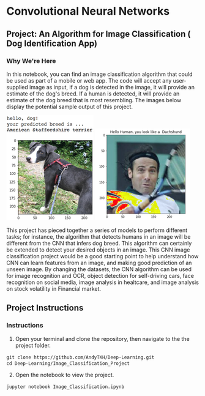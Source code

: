 # Convolutional Neural Networks

## Project: An Algorithm for Image Classification ( Dog Identification App) 

### Why We're Here 

In this notebook, you can find an image classification algorithm that could be used as part of a mobile or web app. The code will accept any user-supplied image as input, if a dog is detected in the image, it will provide an estimate of the dog's breed.  If a human is detected, it will provide an estimate of the dog breed that is most resembling.  The images below display the potential sample output of this project. 

![Sample Dog Output](images/sample_dog_output.png)     ![Sample Human Output](images/Sample_human_output.png)  



This project has pieced together a series of models to perform different tasks; for instance, the algorithm that detects humans in an image will be different from the CNN that infers dog breed. This algorithm can certainly be extended to detect your desired objects in an image. This CNN image classification project would be a good starting point to help understand how CNN can learn features from an image, and making good prediction of an unseen image. By changing the datasets, the CNN algorithm can be used for image recognition and OCR, object detection for self-driving cars, face recognition on social media, image analysis in healtcare, and image analysis on stock volatility in Financial market.  

## Project Instructions

### Instructions

1. Open your terminal and clone the repository, then navigate to the the project folder.
```
git clone https://github.com/AndyTKH/Deep-Learning.git                                                          
cd Deep-Learning/Image_Classification_Project
```
2. Open the notebook to view the project. 
```
jupyter notebook Image_Classification.ipynb
```
